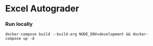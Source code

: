 # Excel Autograder


### Run locally
`docker-compose build --build-arg NODE_ENV=development && docker-compose up -d`